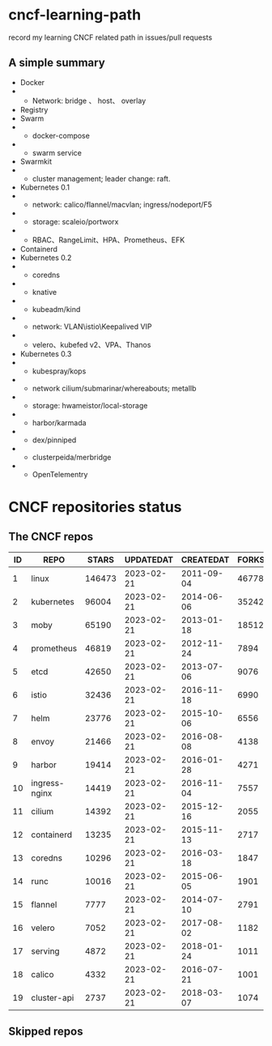 # cncf-learning-path
record my learning CNCF related path in issues/pull requests

## A simple summary
- Docker
- - Network: bridge 、 host、 overlay
- Registry
- Swarm
- - docker-compose
- - swarm service
- Swarmkit
- - cluster management; leader change: raft.
- Kubernetes 0.1
- - network: calico/flannel/macvlan; ingress/nodeport/F5
- - storage: scaleio/portworx
- - RBAC、RangeLimit、HPA、Prometheus、EFK
- Containerd
- Kubernetes 0.2
- - coredns
- - knative
- - kubeadm/kind
- - network: VLAN\istio\Keepalived VIP
- - velero、kubefed v2、VPA、Thanos
- Kubernetes 0.3
- - kubespray/kops
- - network cilium/submarinar/whereabouts; metallb
- - storage: hwameistor/local-storage
- - harbor/karmada
- - dex/pinniped
- - clusterpeida/merbridge
- - OpenTelementry

# CNCF repositories status
<!--START_SECTION:github_repos-->
## The CNCF repos
| ID |     REPO      | STARS  | UPDATEDAT  | CREATEDAT  | FORKSCOUNT |
|----|---------------|--------|------------|------------|------------|
|  1 | linux         | 146473 | 2023-02-21 | 2011-09-04 |      46778 |
|  2 | kubernetes    |  96004 | 2023-02-21 | 2014-06-06 |      35242 |
|  3 | moby          |  65190 | 2023-02-21 | 2013-01-18 |      18512 |
|  4 | prometheus    |  46819 | 2023-02-21 | 2012-11-24 |       7894 |
|  5 | etcd          |  42650 | 2023-02-21 | 2013-07-06 |       9076 |
|  6 | istio         |  32436 | 2023-02-21 | 2016-11-18 |       6990 |
|  7 | helm          |  23776 | 2023-02-21 | 2015-10-06 |       6556 |
|  8 | envoy         |  21466 | 2023-02-21 | 2016-08-08 |       4138 |
|  9 | harbor        |  19414 | 2023-02-21 | 2016-01-28 |       4271 |
| 10 | ingress-nginx |  14419 | 2023-02-21 | 2016-11-04 |       7557 |
| 11 | cilium        |  14392 | 2023-02-21 | 2015-12-16 |       2055 |
| 12 | containerd    |  13235 | 2023-02-21 | 2015-11-13 |       2717 |
| 13 | coredns       |  10296 | 2023-02-21 | 2016-03-18 |       1847 |
| 14 | runc          |  10016 | 2023-02-21 | 2015-06-05 |       1901 |
| 15 | flannel       |   7777 | 2023-02-21 | 2014-07-10 |       2791 |
| 16 | velero        |   7052 | 2023-02-21 | 2017-08-02 |       1182 |
| 17 | serving       |   4872 | 2023-02-21 | 2018-01-24 |       1011 |
| 18 | calico        |   4332 | 2023-02-21 | 2016-07-21 |       1001 |
| 19 | cluster-api   |   2737 | 2023-02-21 | 2018-03-07 |       1074 |



## Skipped repos
<!--END_SECTION:github_repos-->
